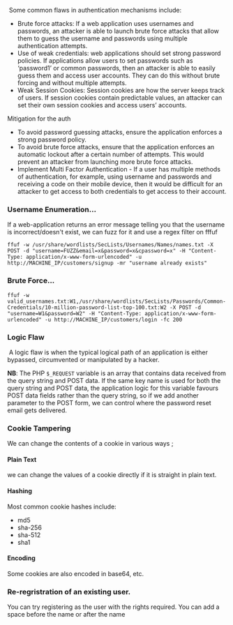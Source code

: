  Some common flaws in authentication mechanisms include:  

- Brute force attacks: If a web application uses usernames and passwords, an attacker is able to launch brute force attacks that allow them to guess the username and passwords using multiple authentication attempts. 
- Use of weak credentials: web applications should set strong password policies. If applications allow users to set passwords such as ‘password1’ or common passwords, then an attacker is able to easily guess them and access user accounts. They can do this without brute forcing and without multiple attempts.
- Weak Session Cookies: Session cookies are how the server keeps track of users. If session cookies contain predictable values, an attacker can set their own session cookies and access users’ accounts.

Mitigation for the auth
- To avoid password guessing attacks, ensure the application enforces a strong password policy. 
- To avoid brute force attacks, ensure that the application enforces an automatic lockout after a certain number of attempts. This would prevent an attacker from launching more brute force attacks.
- Implement Multi Factor Authentication - If a user has multiple methods of authentication, for example, using username and passwords and receiving a code on their mobile device, then it would be difficult for an attacker to get access to both credentials to get access to their account.

### Username Enumeration...
If a web-application returns an error message telling you that the username is incorrect/doesn't exist, we can fuzz for it  and use a regex filter on fffuf
```
ffuf -w /usr/share/wordlists/SecLists/Usernames/Names/names.txt -X POST -d "username=FUZZ&email=x&password=x&cpassword=x" -H "Content-Type: application/x-www-form-urlencoded" -u http://MACHINE_IP/customers/signup -mr "username already exists"
```
### Brute Force...

```
ffuf -w valid_usernames.txt:W1,/usr/share/wordlists/SecLists/Passwords/Common-Credentials/10-million-password-list-top-100.txt:W2 -X POST -d "username=W1&password=W2" -H "Content-Type: application/x-www-form-urlencoded" -u http://MACHINE_IP/customers/login -fc 200
```

### Logic Flaw

 A logic flaw is when the typical logical path of an application is either bypassed, circumvented or manipulated by a hacker.

__NB__: The PHP `$_REQUEST` variable is an array that contains data received from the query string and POST data. If the same key name is used for both the query string and POST data, the application logic for this variable favours POST data fields rather than the query string, so if we add another parameter to the POST form, we can control where the password reset email gets delivered.

### Cookie Tampering

We can change the contents of a cookie in various ways ;

#### Plain Text
we can change the values of a cookie directly if it is straight in plain text.

#### Hashing

Most common cookie hashes include:
- md5
- sha-256
- sha-512
- sha1

#### Encoding
Some cookies are also encoded in base64, etc.


### Re-regristration of an existing user.
You can try registering as the user with the rights required.
You can add a space before the name or after the name

